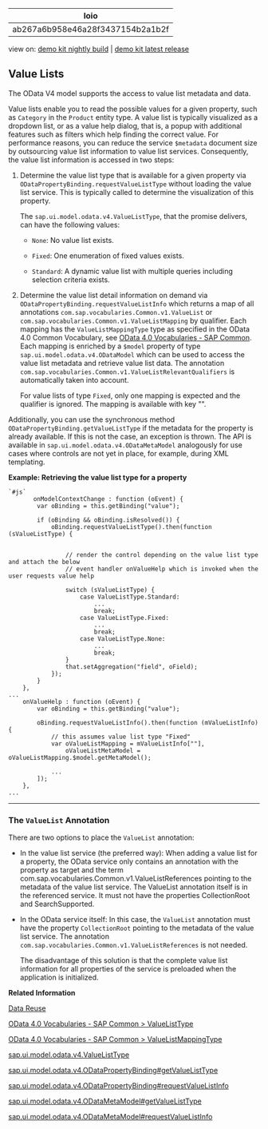 <!-- loioab267a6b958e46a28f3437154b2a1b2f -->

| loio |
| -----|
| ab267a6b958e46a28f3437154b2a1b2f |

<div id="loio">

view on: [demo kit nightly build](https://openui5nightly.hana.ondemand.com/#/topic/ab267a6b958e46a28f3437154b2a1b2f) | [demo kit latest release](https://openui5.hana.ondemand.com/#/topic/ab267a6b958e46a28f3437154b2a1b2f)</div>

## Value Lists

The OData V4 model supports the access to value list metadata and data.

Value lists enable you to read the possible values for a given property, such as `Category` in the `Product` entity type. A value list is typically visualized as a dropdown list, or as a value help dialog, that is, a popup with additional features such as filters which help finding the correct value. For performance reasons, you can reduce the service `$metadata` document size by outsourcing value list information to value list services. Consequently, the value list information is accessed in two steps:

1.  Determine the value list type that is available for a given property via `ODataPropertyBinding.requestValueListType` without loading the value list service. This is typically called to determine the visualization of this property.

    The `sap.ui.model.odata.v4.ValueListType`, that the promise delivers, can have the following values:

    -   `None`: No value list exists.

    -   `Fixed`: One enumeration of fixed values exists.

    -   `Standard`: A dynamic value list with multiple queries including selection criteria exists.

2.  Determine the value list detail information on demand via `ODataPropertyBinding.requestValueListInfo` which returns a map of all annotations `com.sap.vocabularies.Common.v1.ValueList` or `com.sap.vocabularies.Common.v1.ValueListMapping` by qualifier. Each mapping has the `ValueListMappingType` type as specified in the OData 4.0 Common Vocabulary, see [OData 4.0 Vocabularies - SAP Common](https://wiki.scn.sap.com/wiki/display/EmTech/OData+4.0+Vocabularies+-+SAP+Common#ValueListMappingType). Each mapping is enriched by a `$model` property of type `sap.ui.model.odata.v4.ODataModel` which can be used to access the value list metadata and retrieve value list data. The annotation `com.sap.vocabularies.Common.v1.ValueListRelevantQualifiers` is automatically taken into account.

    For value lists of type `Fixed`, only one mapping is expected and the qualifier is ignored. The mapping is available with key "".


Additionally, you can use the synchronous method `ODataPropertyBinding.getValueListType` if the metadata for the property is already available. If this is not the case, an exception is thrown. The API is available in `sap.ui.model.odata.v4.ODataMetaModel` analogously for use cases where controls are not yet in place, for example, during XML templating.

**Example: Retrieving the value list type for a property**

```
`#js`   
       onModelContextChange : function (oEvent) {
        var oBinding = this.getBinding("value");
 
        if (oBinding && oBinding.isResolved()) {
            oBinding.requestValueListType().then(function (sValueListType) {
 
 
                // render the control depending on the value list type and attach the below
                // event handler onValueHelp which is invoked when the user requests value help
 
                switch (sValueListType) {
                    case ValueListType.Standard:
                        ...
                        break;
                    case ValueListType.Fixed:
                        ...
                        break;
                    case ValueListType.None:
                        ...
                        break;
                }
                that.setAggregation("field", oField);
            });
        }
    },
...
    onValueHelp : function (oEvent) {
        var oBinding = this.getBinding("value");
 
        oBinding.requestValueListInfo().then(function (mValueListInfo) {
            // this assumes value list type "Fixed"
            var oValueListMapping = mValueListInfo[""],
                oValueListMetaModel = oValueListMapping.$model.getMetaModel();
  
            ...
        ]);
    },
...
```

***

<a name="loioab267a6b958e46a28f3437154b2a1b2f__section_azb_gwg_jfb"/>

### The `ValueList` Annotation

There are two options to place the `ValueList` annotation:

-   In the value list service \(the preferred way\): When adding a value list for a property, the OData service only contains an annotation with the property as target and the term com.sap.vocabularies.Common.v1.ValueListReferences pointing to the metadata of the value list service. The ValueList annotation itself is in the referenced service. It must not have the properties CollectionRoot and SearchSupported.

-   In the OData service itself: In this case, the `ValueList` annotation must have the property `CollectionRoot` pointing to the metadata of the value list service. The annotation `com.sap.vocabularies.Common.v1.ValueListReferences` is not needed.

    The disadvantage of this solution is that the complete value list information for all properties of the service is preloaded when the application is initialized.


**Related Information**  


[Data Reuse](Data_Reuse_648e360.md "")

[OData 4.0 Vocabularies - SAP Common \> ValueListType](https://wiki.scn.sap.com/wiki/display/EmTech/OData+4.0+Vocabularies+-+SAP+Common#ValueListType)

[OData 4.0 Vocabularies - SAP Common \> ValueListMappingType](https://wiki.scn.sap.com/wiki/display/EmTech/OData+4.0+Vocabularies+-+SAP+Common#ValueListMappingType)

[sap.ui.model.odata.v4.ValueListType](https://openui5.hana.ondemand.com/#docs/api/symbols/sap.ui.model.odata.v4.ValueListType.html)

[sap.ui.model.odata.v4.ODataPropertyBinding\#getValueListType](https://openui5.hana.ondemand.com/#/api/sap.ui.model.odata.v4.ODataPropertyBinding/methods/getValueListType)

[sap.ui.model.odata.v4.ODataPropertyBinding\#requestValueListInfo](https://openui5.hana.ondemand.com/#/api/sap.ui.model.odata.v4.ODataPropertyBinding/methods/requestValueListInfo)

[sap.ui.model.odata.v4.ODataMetaModel\#getValueListType](https://openui5.hana.ondemand.com/#/api/sap.ui.model.odata.v4.ODataMetaModel/methods/getValueListType)

[sap.ui.model.odata.v4.ODataMetaModel\#requestValueListInfo](https://openui5.hana.ondemand.com/#/api/sap.ui.model.odata.v4.ODataMetaModel/methods/requestValueListInfo)

